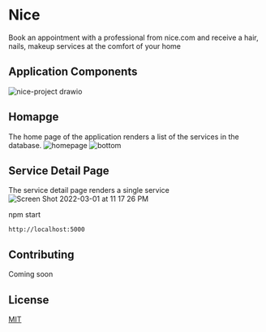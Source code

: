 # Nice

Book an appointment with a professional from nice.com and receive a hair, nails, makeup services at the comfort of your home

## Application Components
![nice-project drawio](https://user-images.githubusercontent.com/10266209/155910108-a9ec3b92-4796-410e-bc04-299a89047da1.png)


## Homapge
The home page of the application renders a list of the services in the database.
![homepage](https://user-images.githubusercontent.com/10266209/156293397-da5fe063-e4d2-448c-b304-c43c610958df.png)
![bottom](https://user-images.githubusercontent.com/10266209/156293507-3e82d69e-518b-45e9-8fd9-8aa682673128.png)

## Service Detail Page
The service detail page renders a single service 
![Screen Shot 2022-03-01 at 11 17 26 PM](https://user-images.githubusercontent.com/10266209/156294268-a10843c7-7aa0-4a2b-a6a1-cc3fac410dde.png)



npm start
``` 
http://localhost:5000
```


## Contributing
Coming soon

## License
[MIT](https://choosealicense.com/licenses/mit/)

